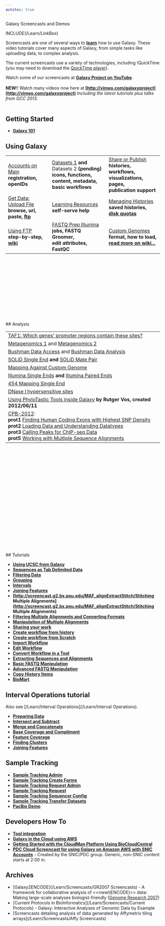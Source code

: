 ```yaml
---
autotoc: true
---
```

<div class="title">Galaxy Screencasts and Demos</div>

INCLUDE(/Learn/LinkBox)

Screencasts are one of several ways to **[learn](/Learn)** how to use Galaxy.  These video tutorials cover many aspects of Galaxy, from simple tasks like uploading data, to complex analysis.

The current screencasts use a variety of technologies, including !QuickTime (you may need to download the [QuickTime player](http://www.apple.com/quicktime/download/)).

Watch some of our screencasts at **[Galaxy Project on YouTube](http://www.youtube.com/user/nekrut/videos)**.
<br />
<br />
**NEW**!! Watch many videos now here at **[http://vimeo.com/galaxyproject](http://vimeo.com/galaxyproject)**
*Including the latest tutorials plus talks from GCC 2013.*
<br />
<br />
## Getting Started

* **[Galaxy 101](http://screencast.g2.bx.psu.edu/galaxy101/)**

## Using Galaxy
<div class='left'> 
<table>
  <tr>
    <td> </strong><a href='http://vimeo.com/galaxyproject/accounts'>Accounts on Main</a><strong><br /> registration, openIDs</td>
    <td> </strong><a href='http://vimeo.com/galaxyproject/datasets1'>Datasets 1</a><strong> and </strong>Datasets 2<strong> (pending) <br /> icons, functions, <br /> content, metadata, <br /> basic workflows </td>
    <td> </strong><a href='http://vimeo.com/galaxyproject/sharepublish'>Share or Publish</a><strong> <br /> histories, workflows, <br /> visualizations, pages, <br /> publication support </td>
  </tr>
  <tr>
    <td> </strong><a href='http://vimeo.com/galaxyproject/upload'>Get Data: Upload File</a><strong> <br /> browse, url, paste, <a href='http://screencast.g2.bx.psu.edu/quickie_17_ftp_upload/flow.html'>ftp</a> </td>
    <td> </strong><a href='http://vimeo.com/galaxyproject/learning'>Learning Resources</a><strong> <br /> self-serve help </td>
    <td> </strong><a href='http://vimeo.com/galaxyproject/managehistories'>Managing Histories</a><strong> <br /> saved histories, <a href='/Main/'>disk quotas</a> </td>
  </tr>
  <tr>
    <td> </strong><a href='http://screencast.g2.bx.psu.edu/quickie_17_ftp_upload/flow.html'>Using FTP</a><strong> <br /> step-by-step, <a href='/FTPUpload/'> wiki</a> </td>
    <td> </strong><a href='http://vimeo.com/galaxyproject/fastqprep'>FASTQ Prep Illumina</a><strong> <br /> jobs, FASTQ Groomer, <br /> edit attributes, FastQC </td>
    <td> </strong><a href='http://vimeo.com/galaxyproject/customgenome'>Custom Genomes</a><strong> <br /> format, how to load, <br /> <a href='/Learn/CustomGenomes/'>read more on wiki...</a></td>
  </tr>
</table>

</div>
<br />
<br />
<br />
<br />
<br />
<br />
<br />
<br />
<br />
<br />
<br />
<br />
## Analysis
<div class='left'>
<table>
  <tr>
    <td> </strong><a href='http://screencast.g2.bx.psu.edu/flash/TAF1.html'>TAF1: Which genes' promoter regions contain these sites?</a><strong> </td>
  </tr>
  <tr>
    <td> </strong><a href='http://screencast.g2.bx.psu.edu/flash/mg_screencast_1.html'>Metagenomics 1</a> and <a href='http://screencast.g2.bx.psu.edu/flash/mg_screencast_2.html'>Metagenomics 2</a><strong> </td>
  </tr>
  <tr>
    <td> </strong><a href='http://screencast.g2.bx.psu.edu/bushman_access/flow.html'>Bushman Data Access</a> and <a href='http://screencast.g2.bx.psu.edu/bushman_analysis/flow.html'>Bushman Data Analysis</a><strong> </td>
  </tr>
  <tr>
    <td> </strong><a href='http://screencast.g2.bx.psu.edu/quickie8_solid_single_end/flow.html'>SOLiD Single End</a><strong> and </strong><a href='http://screencast.g2.bx.psu.edu/quickie9_solid_mate_pair/flow.html'>SOLiD Mate Pair</a><strong> </td>
  </tr>
  <tr>
    <td> </strong><a href='http://screencast.g2.bx.psu.edu/quickie10_custom_genome/flow.html'>Mapping Against Custom Genome</a><strong> </td>
  </tr>
  <tr>
    <td> </strong><a href='http://screencast.g2.bx.psu.edu/quickie_11_illumina_se/flow.html'>Illumina Single Ends</a><strong> and </strong><a href='http://screencast.g2.bx.psu.edu/quickie12_illumina_pe/flow.html'>Illumina Paired Ends</a><strong> </td>
  </tr>
  <tr>
    <td> </strong><a href='http://screencast.g2.bx.psu.edu/quickie_15_lastz_frag/flow.html'>454 Mapping Single End</a><strong> </td>
  </tr>
  <tr>
    <td> </strong><a href='http://screencast.g2.bx.psu.edu/DNaseIHSS/'>DNase I hypersensitive sites</a><strong> </td>
  </tr>
  <tr>
    <td> </strong><a href='http://www.youtube.com/watch?v=kMME658xOu4&feature=youtu.be'>Using PhyloTastic Tools inside Galaxy</a><strong> by Rutger Vos, created 2012/06/11 </td>
  </tr>
  <tr>
    <td> </strong><a href='http://main.g2.bx.psu.edu/u/galaxyproject/p/using-galaxy-2012'>CPB-2012</a>:<strong> <br /> prot1 </strong><a href='http://vimeo.com/galaxyproject/cbp-usinggalaxy1'>Finding Human Coding Exons with Highest SNP Density</a><strong> <br /> prot2 </strong><a href='http://vimeo.com/galaxyproject/cbp-usinggalaxy2'>Loading Data and Understanding Datatypes</a><strong> <br /> prot3 </strong><a href='http://vimeo.com/galaxyproject/cbp-usinggalaxy3'>Calling Peaks for ChIP-seq Data</a><strong> <br /> prot5 </strong><a href='http://vimeo.com/galaxyproject/cbp-usinggalaxy5'>Working with Multiple Sequence Alignments</a><strong> </td>
  </tr>
</table>

</div>
<br />
<br />
<br />
<br />
<br />
<br />
<br />
<br />
<br />
<br />
<br />
<br />
<br />
<br />
<br />
<br />
<br />
<br />
<br />
<br />
## Tutorials

* **[Using UCSC from Galaxy](http://screencast.g2.bx.psu.edu/UCSC2Galaxy/)**
* **[Sequences as Tab Delimited Data](http://screencast.g2.bx.psu.edu/quickie1_TabSeq/flow.html)** 
* **[Filtering Data](http://screencast.g2.bx.psu.edu/microFilterTabData/)**
* **[Grouping](http://screencast.g2.bx.psu.edu/quickie2_Grouping/flow.html)** 
* **[Intervals](http://screencast.g2.bx.psu.edu/quickie3_Intervals/flow.html)**
* **[Joining Features](http://screencast.g2.bx.psu.edu/quickie5_join/flow.html)**
* **[http://screencast.g2.bx.psu.edu/MAF_alignExtractStitch/Stitching Multiple Alignments](http://screencast.g2.bx.psu.edu/MAF_alignExtractStitch/Stitching Multiple Alignments)**
* **[Filtering Multiple Alignments and Converting Formats](http://screencast.g2.bx.psu.edu/MAF_alignFilterConvert/)**
* **[Manipulation of Multiple Alignments](http://screencast.g2.bx.psu.edu/MAF_manipulation)**
* **[Sharing your work](http://screencast.g2.bx.psu.edu/flash/Sharing.html)**
* **[Create workflow from history](http://screencast.g2.bx.psu.edu/flash/WorkflowFromHistory.html)** 
* **[Create workflow from Scratch](http://screencast.g2.bx.psu.edu/flash/WorkflowFromScratch.html)**
* **[Import Workflow](http://screencast.g2.bx.psu.edu/mt-workflowImport/)**
* **[Edit Workflow](http://screencast.g2.bx.psu.edu/GR_WF_4B/)**
* **[Convert Workflow in a Tool](http://screencast.g2.bx.psu.edu/GR_WF_6/)**
* **[Extracting Sequences and Alignments](http://screencast.g2.bx.psu.edu/flash/SeqAlign.html)**
* **[Basic FASTQ Manipulation](http://screencast.g2.bx.psu.edu/quickie_13_fastq_basic/flow.html)** 
* **[Advanced FASTQ Manipulation](http://screencast.g2.bx.psu.edu/quickie_14_fastq_adv/flow.html)** 
* **[Copy History Items](http://screencast.g2.bx.psu.edu/quickie_16_copyingHistoryItems/index.html)**
* **[BioMart](http://screencast.g2.bx.psu.edu/BioMart2Galaxy/)**


## Interval Operations tutorial

Also see [/Learn/Interval Operations](/Learn/Interval Operations).

* **[Preparing Data](http://screencast.g2.bx.psu.edu/GOPS_PrepareData/)**
* **[Intersect and Subtract](http://screencast.g2.bx.psu.edu/GOPS_IntersectSubtract/)**
* **[Merge and Concatenate](http://screencast.g2.bx.psu.edu/GOPS_MergeConcatenate/)**
* **[Base Coverage and Compliment](http://screencast.g2.bx.psu.edu/GOPS_BaseCoverageComplement/)**
* **[Feature Coverage](http://screencast.g2.bx.psu.edu/GOPS_Coverage/)**
* **[Finding Clusters](http://screencast.g2.bx.psu.edu/GOPS_Cluster/)**
* **[Joining Features](http://screencast.g2.bx.psu.edu/quickie5_join/flow.htm)** 


## Sample Tracking

* **[Sample Tracking Admin](http://screencast.g2.bx.psu.edu/sample_tracking/admin_tasks.html)**
* **[Sample Tracking Create Forms](http://screencast.g2.bx.psu.edu/sample_tracking/create_forms.html)**
* **[Sample Tracking Request Admin](http://screencast.g2.bx.psu.edu/sample_tracking/create_request_admin.html)**
* **[Sample Tracking Request](http://screencast.g2.bx.psu.edu/sample_tracking/create_request.html)**
* **[Sample Tracking Sequencer Config](http://screencast.g2.bx.psu.edu/sample_tracking/create_seq_conf.html)**
* **[Sample Tracking Transfer Datasets](http://screencast.g2.bx.psu.edu/sample_tracking/create_transfer_datasets.html)**
* **[PacBio Demo](http://screencast.g2.bx.psu.edu/pacBio-demo/)**

## Developers How To

* **[Tool integration](http://screencast.g2.bx.psu.edu/toolIntegration/)**
* **[Galaxy in the Cloud using AWS](http://screencast.g2.bx.psu.edu/cloud/)**
* **[Getting Started with the CloudMan Platform Using BioCloudCentral](http://www.youtube.com/watch?v=AKu_CbbgEj0)**
* **[PDC Cloud Screencast for using Galaxy on Amazon AWS with SNIC Accounts](http://www.youtube.com/watch?v=Jzp0D2dTbbo)** - Created by the SNIC/PDC group.  Generic, non-SNIC content starts at 2:00 in.


## Archives

* [Galaxy2ENCODE](/Learn/Screencasts/GR2007 Screencasts) - A framework for collaborative analysis of <<nwwl(ENCODE)>> data: Making large-scale analyses biologist-friendly ([Genome Research 2007](http://www.genome.org/cgi/content/full/17/6/960))
* [Current Protocols in BioInformatics](/Learn/Screencasts/Current Protocols) - Galaxy: Interactive Analyses of Genomic Data by Example
* [Screencasts detailing analysis of data generated by Affymetrix tiling arrays](/Learn/Screencasts/Affy Screencasts)
